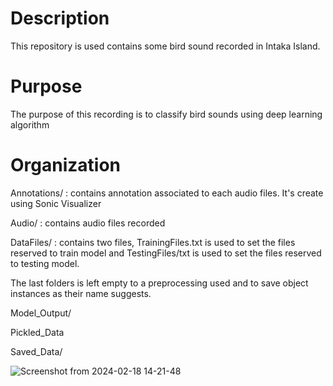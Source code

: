 # Description
This repository is used contains some bird sound recorded in Intaka Island.

# Purpose
The purpose of this recording is to classify bird sounds using deep learning algorithm

# Organization
Annotations/ : contains annotation associated to each audio files. It's create using Sonic Visualizer

Audio/ : contains audio files recorded 

DataFiles/ : contains two files, TrainingFiles.txt is used to set the files reserved to train model
and TestingFiles/txt is used to set the files reserved to testing model.


The last folders is left empty to a preprocessing used and to save object instances as their name suggests.

Model_Output/

Pickled_Data

Saved_Data/ 



![Screenshot from 2024-02-18 14-21-48](https://github.com/clemsadand/Data-DL4E/assets/132694770/2bc96a10-6546-4828-af6c-5cac90ef4035)


